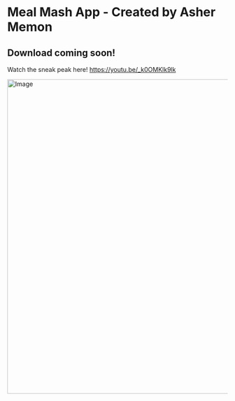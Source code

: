 # Meal Mash App - Created by Asher Memon

## Download coming soon!

Watch the sneak peak here!
https://youtu.be/_k0OMKlk9lk

<img width="1280" height="720" alt="Image" src="https://github.com/user-attachments/assets/f8077d9e-1c88-4959-be59-d1d34a90e5fe" />
